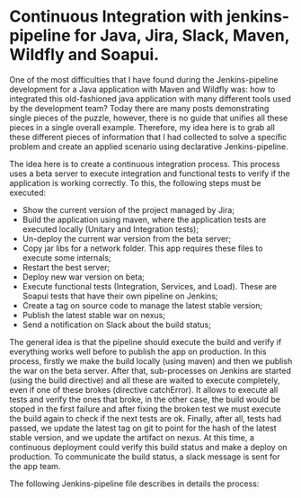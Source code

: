 # Continuous Integration with jenkins-pipeline for Java, Jira, Slack, Maven, Wildfly and Soapui.

One of the most difficulties that I have found during the Jenkins-pipeline development for a Java application with Maven and Wildfly was: how to integrated this old-fashioned java application with many different tools used by the development team? Today there are many posts demonstrating single pieces of the puzzle, however, there is no guide that unifies all these pieces in a single overall example. Therefore, my idea here is to grab all these different pieces of information that I had collected to solve a specific problem and create an applied scenario using declarative Jenkins-pipeline.

The idea here is to create a continuous integration process. This process uses a beta server to execute integration and functional tests to verify if the application is working correctly. To this, the following steps must be executed:

* Show the current version of the project managed by Jira;
* Build the application using maven, where the application tests are executed locally (Unitary and Integration tests);
* Un-deploy the current war version from the beta server;
* Copy jar libs for a network folder. This app requires these files to execute some internals;
* Restart the best server;
* Deploy new war version on beta;
* Execute functional tests (Integration, Services, and Load). These are Soapui tests that have their own pipeline on Jenkins;
* Create a tag on source code to manage the latest stable version;
* Publish the latest stable war on nexus;
* Send a notification on Slack about the build status;

The general idea is that the pipeline should execute the build and verify if everything works well before to publish the app on production. In this process, firstly we make the build locally (using maven) and then we publish the war on the beta server. After that, sub-processes on Jenkins are started (using the build directive) and all these are waited to execute completely, even if one of these brokes (directive catchError). It allows to execute all tests and verify the ones that broke, in the other case, the build would be stoped in the first failure and after fixing the broken test we must execute the build again to check if the next tests are ok. Finally, after all, tests had passed, we update the latest tag on git to point for the hash of the latest stable version, and we update the artifact on nexus. At this time, a continuous deployment could verify this build status and make a deploy on production. To communicate the build status, a slack message is sent for the app team.

The following Jenkins-pipeline file describes in details the process: